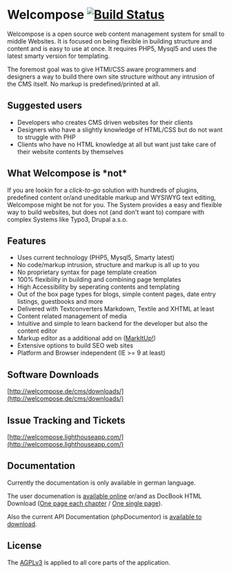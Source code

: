 # Welcompose [![Build Status](https://travis-ci.org/olafgleba/welcompose.png)](https://travis-ci.org/olafgleba/welcompose)

Welcompose is a open source web content management system for small to middle Websites. It is focused on being flexible in building structure and content and is easy to use at once. It requires PHP5, Mysql5 and uses the latest smarty version for templating.

The foremost goal was to give HTMl/CSS aware programmers and designers a way to build there own site structure without any intrusion of the CMS itself. No markup is predefined/printed at all.


## Suggested users

* Developers who creates CMS driven websites for their clients
* Designers who have a slightly knowledge of HTML/CSS but do not want to struggle with PHP
* Clients who have no HTML knowledge at all but want just take care of their website contents by themselves


## What Welcompose is \*not*

If you are lookin for a *click-to-go* solution with hundreds of plugins, predefined content or/and uneditable markup and WYSIWYG text editing, Welcompose might be not for you. The System provides a easy and flexible way to build websites, but does not (and don't want to) compare with complex Systems like Typo3, Drupal a.s.o.


## Features

* Uses current technology (PHP5, Mysql5, Smarty latest)
* No code/markup intrusion, structure and markup is all up to you
* No proprietary syntax for page template creation
* 100% flexibility in building and combining page templates
* High Accessibility by seperating contents and templating
* Out of the box page types for blogs, simple content pages, date entry listings, guestbooks and more
* Delivered with Textconverters Markdown, Textile and XHTML at least
* Content related management of media
* Intuitive and simple to learn backend for the developer but also the content editor
* Markup editor as a additional add on ([MarkItUp!](http://markitup.jaysalvat.com/home/))
* Extensive options to build SEO web sites
* Platform and Browser independent (IE >= 9 at least)


## Software Downloads

[http://welcompose.de/cms/downloads/](http://welcompose.de/cms/downloads/)


## Issue Tracking and Tickets

[http://welcompose.lighthouseapp.com/](http://welcompose.lighthouseapp.com/)


## Documentation

Currently the documentation is only available in german language. 

The user documenation is [available online](http://docs.welcompose.de/handbuch/) or/and as DocBook HTML Download ([One page each chapter](http://downloads.welcompose.de/handbuch/welcompose-benutzerhandbuch-multi.zip) / [One single page](http://downloads.welcompose.de/handbuch/welcompose-benutzerhandbuch-single.zip)).

Also the current API Documentation (phpDocumentor) is [available to download](http://downloads.welcompose.de/api/welcompose-api-0.9.6.zip).


## License

The [AGPLv3](http://www.opensource.org/licenses/agpl-v3.html) is applied to all core parts of the application.